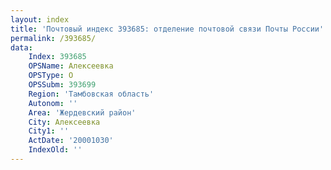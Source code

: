 ```yaml
---
layout: index
title: 'Почтовый индекс 393685: отделение почтовой связи Почты России'
permalink: /393685/
data:
    Index: 393685
    OPSName: Алексеевка
    OPSType: О
    OPSSubm: 393699
    Region: 'Тамбовская область'
    Autonom: ''
    Area: 'Жердевский район'
    City: Алексеевка
    City1: ''
    ActDate: '20001030'
    IndexOld: ''
---
```

